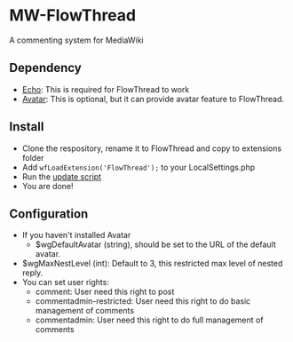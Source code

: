 # MW-FlowThread
A commenting system for MediaWiki

## Dependency
* [Echo](https://www.mediawiki.org/wiki/Extension:Echo): This is required for FlowThread to work
* [Avatar](https://github.com/nbdd0121/MW-Avatar): This is optional, but it can provide avatar feature to FlowThread.

## Install
* Clone the respository, rename it to FlowThread and copy to extensions folder
* Add `wfLoadExtension('FlowThread');` to your LocalSettings.php
* Run the [update script](https://www.mediawiki.org/wiki/Manual:Update.php)
* You are done!

## Configuration
* If you haven't installed Avatar
	* $wgDefaultAvatar (string), should be set to the URL of the default avatar.
* $wgMaxNestLevel (int): Default to 3, this restricted max level of nested reply.
* You can set user rights: 
	* comment: User need this right to post
	* commentadmin-restricted: User need this right to do basic management of comments
	* commentadmin: User need this right to do full management of comments

